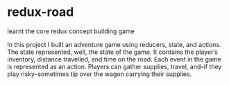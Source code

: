 # redux-road
learnt the core redux concept building game

In this project I built an adventure game using reducers, state, and actions. The state represented, well, the state of the game. It contains the player’s inventory, distance travelled, and time on the road. Each event in the game is represented as an action. Players can gather supplies, travel, and–if they play risky–sometimes tip over the wagon carrying their supplies.
